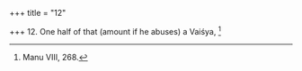 +++
title = "12"

+++
12. One half of that (amount if he abuses) a Vaiśya, [^8] 


[^8]:  Manu VIII, 268.
